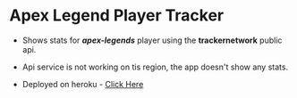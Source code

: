 # Apex Legend Player Tracker

- Shows stats for **_apex-legends_** player using the **trackernetwork** public api. 

- Api service is not working on tis region, the app doesn't show any stats.

- Deployed on heroku - [Click Here](https://powerful-inlet-56916.herokuapp.com/)